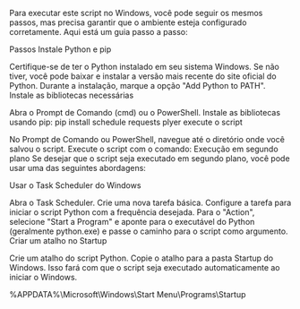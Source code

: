 Para executar este script no Windows, você pode seguir os mesmos passos, mas precisa garantir que o ambiente esteja configurado corretamente. Aqui está um guia passo a passo:

Passos
Instale Python e pip

Certifique-se de ter o Python instalado em seu sistema Windows. Se não tiver, você pode baixar e instalar a versão mais recente do site oficial do Python.
Durante a instalação, marque a opção "Add Python to PATH".
Instale as bibliotecas necessárias

Abra o Prompt de Comando (cmd) ou o PowerShell.
Instale as bibliotecas usando pip:
pip install schedule requests plyer
execute o script

No Prompt de Comando ou PowerShell, navegue até o diretório onde você salvou o script.
Execute o script com o comando:
Execução em segundo plano
Se desejar que o script seja executado em segundo plano, você pode usar uma das seguintes abordagens:

Usar o Task Scheduler do Windows

Abra o Task Scheduler.
Crie uma nova tarefa básica.
Configure a tarefa para iniciar o script Python com a frequência desejada.
Para o "Action", selecione "Start a Program" e aponte para o executável do Python (geralmente python.exe) e passe o caminho para o script como argumento.
Criar um atalho no Startup

Crie um atalho do script Python.
Copie o atalho para a pasta Startup do Windows. Isso fará com que o script seja executado automaticamente ao iniciar o Windows.

%APPDATA%\Microsoft\Windows\Start Menu\Programs\Startup
